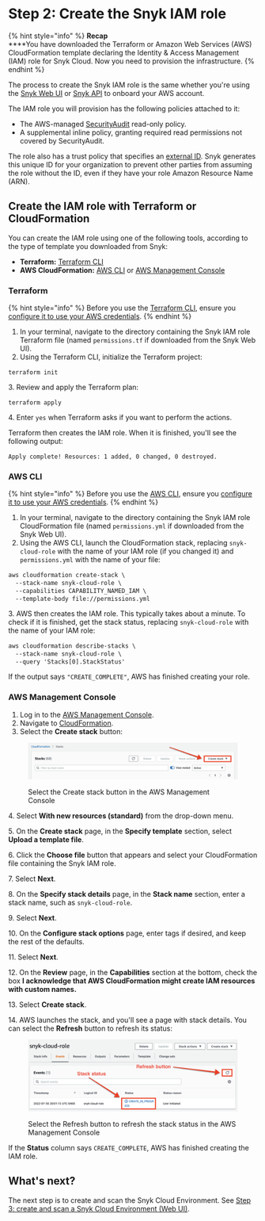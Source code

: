 # Step 2: Create the Snyk IAM role

{% hint style="info" %}
**Recap**\
\*\*\*\*You have downloaded the Terraform or Amazon Web Services (AWS) CloudFormation template declaring the Identity & Access Management (IAM) role for Snyk Cloud. Now you need to provision the infrastructure.
{% endhint %}

The process to create the Snyk IAM role is the same whether you're using the [Snyk Web UI](step-1-download-iam-role-iac-template-web-ui.md) or [Snyk API](../snyk-cloud-for-aws-api/step-1-download-iam-role-iac-template.md) to onboard your AWS account.

The IAM role you will provision has the following policies attached to it:

* The AWS-managed [SecurityAudit](https://docs.aws.amazon.com/IAM/latest/UserGuide/access\_policies\_job-functions.html#jf\_security-auditor) read-only policy.
* A supplemental inline policy, granting required read permissions not covered by SecurityAudit.

The role also has a trust policy that specifies an [external ID](https://docs.aws.amazon.com/IAM/latest/UserGuide/id\_roles\_create\_for-user\_externalid.html). Snyk generates this unique ID for your organization to prevent other parties from assuming the role without the ID, even if they have your role Amazon Resource Name (ARN).

## Create the IAM role with Terraform or CloudFormation

You can create the IAM role using one of the following tools, according to the type of template you downloaded from Snyk:

* **Terraform:** [Terraform CLI](step-2-create-the-snyk-iam-role.md#terraform)
* **AWS CloudFormation:** [AWS CLI](step-2-create-the-snyk-iam-role.md#aws-cli) or [AWS Management Console](step-2-create-the-snyk-iam-role.md#aws-management-console)

### Terraform

{% hint style="info" %}
Before you use the [Terraform CLI](https://www.terraform.io/downloads), ensure you [configure it to use your AWS credentials](https://registry.terraform.io/providers/hashicorp/aws/latest/docs#authentication-and-configuration).
{% endhint %}

1. In your terminal, navigate to the directory containing the Snyk IAM role Terraform file (named `permissions.tf` if downloaded from the Snyk Web UI).
2. Using the Terraform CLI, initialize the Terraform project:

```
terraform init
```

3\. Review and apply the Terraform plan:

```
terraform apply
```

4\. Enter `yes` when Terraform asks if you want to perform the actions.

Terraform then creates the IAM role. When it is finished, you'll see the following output:

```
Apply complete! Resources: 1 added, 0 changed, 0 destroyed.
```

### AWS CLI

{% hint style="info" %}
Before you use the [AWS CLI](https://aws.amazon.com/cli/), ensure you [configure it to use your AWS credentials](https://docs.aws.amazon.com/cli/latest/userguide/cli-configure-quickstart.html).
{% endhint %}

1. In your terminal, navigate to the directory containing the Snyk IAM role CloudFormation file (named `permissions.yml` if downloaded from the Snyk Web UI).
2. Using the AWS CLI, launch the CloudFormation stack, replacing `snyk-cloud-role` with the name of your IAM role (if you changed it) and `permissions.yml` with the name of your file:

```
aws cloudformation create-stack \
  --stack-name snyk-cloud-role \
  --capabilities CAPABILITY_NAMED_IAM \
  --template-body file://permissions.yml
```

3\. AWS then creates the IAM role. This typically takes about a minute. To check if it is finished, get the stack status, replacing `snyk-cloud-role` with the name of your IAM role:

```
aws cloudformation describe-stacks \
  --stack-name snyk-cloud-role \
  --query 'Stacks[0].StackStatus'
```

If the output says `"CREATE_COMPLETE"`, AWS has finished creating your role.

### AWS Management Console

1. Log in to the [AWS Management Console](https://console.aws.amazon.com).
2. Navigate to [CloudFormation](https://console.aws.amazon.com/cloudformation).
3. Select the **Create stack** button:

<figure><img src="../../../../../.gitbook/assets/snyk-cloud-cloudformation-create-stacks.png" alt="Select the Create stack button in the AWS Management Console"><figcaption><p>Select the Create stack button in the AWS Management Console</p></figcaption></figure>

4\. Select **With new resources (standard)** from the drop-down menu.

5\. On the **Create stack** page, in the **Specify template** section, select **Upload a template file**.

6\. Click the **Choose file** button that appears and select your CloudFormation file containing the Snyk IAM role.

7\. Select **Next**.

8\. On the **Specify stack details** page, in the **Stack name** section, enter a stack name, such as `snyk-cloud-role`.

9\. Select **Next**.

10\. On the **Configure stack options** page, enter tags if desired, and keep the rest of the defaults.

11\. Select **Next**.

12\. On the **Review** page, in the **Capabilities** section at the bottom, check the box **I acknowledge that AWS CloudFormation might create IAM resources with custom names.**

13\. Select **Create stack**.

14\. AWS launches the stack, and you'll see a page with stack details. You can select the **Refresh** button to refresh its status:

<figure><img src="../../../../../.gitbook/assets/snyk-cloud-stack-status.png" alt="Select the Refresh button to refresh the stack status in the AWS Management Console"><figcaption><p>Select the Refresh button to refresh the stack status in the AWS Management Console</p></figcaption></figure>

If the **Status** column says `CREATE_COMPLETE`, AWS has finished creating the IAM role.

## What's next?

The next step is to create and scan the Snyk Cloud Environment. See [Step 3: create and scan a Snyk Cloud Environment (Web UI)](step-3-create-and-scan-a-snyk-cloud-environment-web-ui.md).
